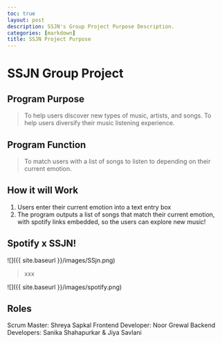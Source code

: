 ```yaml
---
toc: true
layout: post
description: SSJN's Group Project Purpose Description.
categories: [markdown]
title: SSJN Project Purpose
---
```


# SSJN Group Project

## Program Purpose

> To help users discover new types of music, artists, and songs. To help users diversify their music listening experience.

## Program Function

> To match users with a list of songs to listen to depending on their current emotion.

## How it will Work

1. Users enter their current emotion into a text entry box
2. The program outputs a list of songs that match their current emotion, with spotify links embedded, so the users can explore new music!

## Spotify x SSJN!

![]({{ site.baseurl }}/images/SSjn.png)

> xxx

![]({{ site.baseurl }}/images/spotify.png)

## Roles

Scrum Master: Shreya Sapkal
Frontend Developer: Noor Grewal
Backend Developers: Sanika Shahapurkar & Jiya Savlani